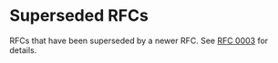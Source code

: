 # Superseded RFCs

RFCs that have been superseded by a newer RFC. See [RFC
0003](https://github.com/multinet-app/multinet-rfcs/tree/master/final/0003-rfc-process)
for details.
